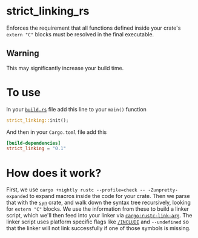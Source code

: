 # strict_linking_rs
Enforces the requirement that all functions defined inside your crate's `extern "C"` blocks must be resolved in the final executable.

## Warning

This may significantly increase your build time.

# To use

In your [`build.rs`](https://doc.rust-lang.org/cargo/reference/build-scripts.html) file add this line to your `main()` function

```rust
strict_linking::init();
```

And then in your `Cargo.toml` file add this

```toml
[build-dependencies]
strict_linking = "0.1"
```

# How does it work?

First, we use `cargo +nightly rustc --profile=check -- -Zunpretty-expanded` to expand macros inside the code for your
crate.  Then we parse that with the [`syn`](https://crates.io/crates/syn) crate, and walk down the syntax tree
recursively, looking for `extern "C"` blocks. We use the information from these to build a linker script, which we'll
then feed into your linker via 
[`cargo:rustc-link-arg`](https://doc.rust-lang.org/cargo/reference/build-scripts.html#rustc-link-arg).
The linker script uses platform specific flags like
[`/INCLUDE`](https://docs.microsoft.com/en-us/cpp/build/reference/include-force-symbol-references?view=msvc-170)
 and `--undefined` so that the linker will not link successfully if one of those symbols is missing.

